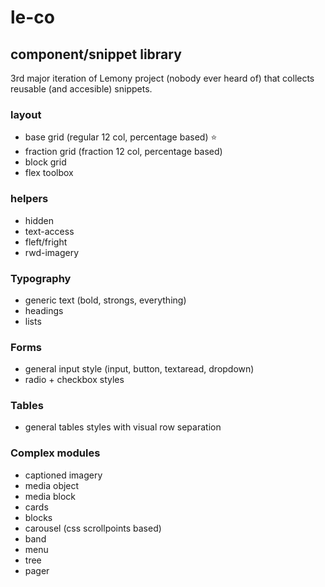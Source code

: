 # le-co

## component/snippet library
3rd major iteration of Lemony project (nobody ever heard of) that collects reusable (and accesible) snippets.

### layout 
 - base grid (regular 12 col, percentage based) :star:
 - fraction grid (fraction 12 col, percentage based)
 - block grid
 - flex toolbox

### helpers
 - hidden
 - text-access
 - fleft/fright
 - rwd-imagery

### Typography
 - generic text (bold, strongs, everything)
 - headings
 - lists

### Forms
 - general input style (input, button, textaread, dropdown)
 - radio + checkbox styles

### Tables
 - general tables styles with visual row separation

### Complex modules
 - captioned imagery
 - media object
 - media block
 - cards
 - blocks
 - carousel (css scrollpoints based)
 - band
 - menu
 - tree
 - pager
